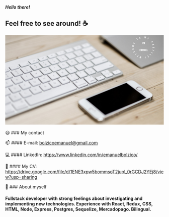 ##### Hello there! 

## Feel free to see around! :coffee:

![My kind of setup](/github.jpg)


😃 ### My contact 

📫 #### E-mail: bolzicoemanuel@gmail.com  

💻 #### LinkedIn: https://www.linkedin.com/in/emanuelbolzico/  

🔧 #### My CV: https://drive.google.com/file/d/1ENE3xpw5bommsoT2jupI_0rGCDJ2YEj8/view?usp=sharing  

💪 ### About myself  

#### Fullstack developer with strong feelings about investigating and implementing new technologies. Experience with React, Redux, CSS, HTML, Node, Express, Postgres, Sequelize, Mercadopago. Bilingual. 
